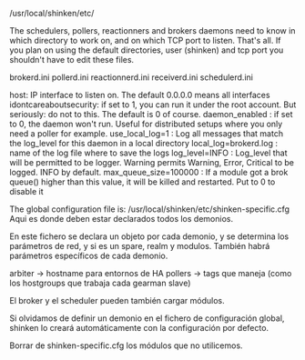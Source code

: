 /usr/local/shinken/etc/

The schedulers, pollers, reactionners and brokers daemons need to know in which directory to work on, and on which TCP port to listen. That's all.
If you plan on using the default directories, user (shinken) and tcp port you shouldn't have to edit these files.


brokerd.ini  pollerd.ini  reactionnerd.ini  receiverd.ini  schedulerd.ini

host: IP interface to listen on. The default 0.0.0.0 means all interfaces
idontcareaboutsecurity: if set to 1, you can run it under the root account. But seriously: do not to this. The default is 0 of course.
daemon_enabled : if set to 0, the daemon won't run. Useful for distributed setups where you only need a poller for example.
use_local_log=1 : Log all messages that match the log_level for this daemon in a local directory
local_log=brokerd.log : name of the log file where to save the logs
log_level=INFO : Log_level that will be permitted to be logger. Warning permits Warning, Error, Critical to be logged. INFO by default.
max_queue_size=100000 : If a module got a brok queue() higher than this value, it will be killed and restarted. Put to 0 to disable it



The global configuration file is: /usr/local/shinken/etc/shinken-specific.cfg
Aqui es donde deben estar declarados todos los demonios.

En este fichero se declara un objeto por cada demonio, y se determina los parámetros de red, y si es un spare, realm y modulos.
También habrá parámetros específicos de cada demonio.

arbiter -> hostname para entornos de HA
pollers -> tags que maneja (como los hostgroups que trabaja cada gearman slave)

El broker y el scheduler pueden también cargar módulos.

Si olvidamos de definir un demonio en el fichero de configuración global, shinken lo creará automáticamente con la configuración por defecto.

Borrar de shinken-specific.cfg los módulos que no utilicemos.

